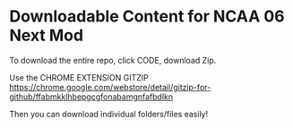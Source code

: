 # Downloadable Content for NCAA 06 Next Mod
To download the entire repo, click CODE, download Zip.

Use the CHROME EXTENSION GITZIP https://chrome.google.com/webstore/detail/gitzip-for-github/ffabmkklhbepgcgfonabamgnfafbdlkn

Then you can download individual folders/files easily!
